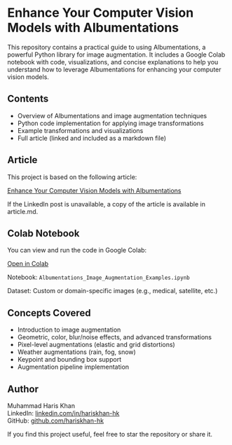 # Enhance Your Computer Vision Models with Albumentations

This repository contains a practical guide to using Albumentations, a powerful Python library for image augmentation. It includes a Google Colab notebook with code, visualizations, and concise explanations to help you understand how to leverage Albumentations for enhancing your computer vision models.

## Contents

- Overview of Albumentations and image augmentation techniques
- Python code implementation for applying image transformations
- Example transformations and visualizations
- Full article (linked and included as a markdown file)

## Article

This project is based on the following article:

[Enhance Your Computer Vision Models with Albumentations](https://www.linkedin.com/pulse/enhance-your-computer-vision-models-albumentations-khan-4n8zf)

If the LinkedIn post is unavailable, a copy of the article is available in article.md.

## Colab Notebook

You can view and run the code in Google Colab:

[Open in Colab](https://colab.research.google.com/drive/1Tvo2aVzPrC5aGTg2KTMReU1tT6_AiClT?usp=sharing)

Notebook: `Albumentations_Image_Augmentation_Examples.ipynb` 

Dataset: Custom or domain-specific images (e.g., medical, satellite, etc.)

## Concepts Covered

- Introduction to image augmentation
- Geometric, color, blur/noise effects, and advanced transformations
- Pixel-level augmentations (elastic and grid distortions)
- Weather augmentations (rain, fog, snow)
- Keypoint and bounding box support
- Augmentation pipeline implementation

## Author

Muhammad Haris Khan  
LinkedIn: [linkedin.com/in/hariskhan-hk](https://www.linkedin.com/in/hariskhan-hk)  
GitHub: [github.com/hariskhan-hk](https://github.com/hariskhan-hk)


If you find this project useful, feel free to star the repository or share it.
